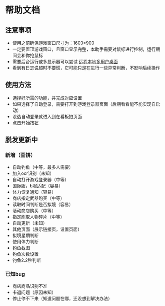 # 帮助文档
## 注意事项
* 使用之前确保游戏窗口尺寸为：1600*900
* 一定要置顶游戏窗口，且窗口显示完整，本助手需要对鼠标进行控制，运行期间会和你抢鼠标
* 需要后台运行或多显示器可以尝试 [远程本地多用户桌面](https://www.bilibili.com/read/cv24286313/)
* 看到有日志说超时不要慌，它可能只是在进行一些异常判断，不影响后续操作
## 使用方法
* 选择好所需的功能，并完成对应设置
* 如果选择了自动登录，需要打开到游戏登录器页面（后期看看能不能实现自启动）
* 没选自动登录就进入到在看板娘页面
* 点击开始按钮
## 脱发更新中
### 新增（画饼）
* 自动钓鱼（中等，最多人需要）
* 加入ocr识别（未知）
* 自动打开游戏登录器（中等）
* 国际服，b服适配（容易）
* 体力恢复通知（容易）
* 商店指定武器购买（中等）
* 读取时间判断是否拟境（容易）
* 活动商店购买（中等）
* 指定刷取人物碎片（中等）
* 自动更新（未知）
* 其他页面（展示链接页，设置页面）
* 拟境星期判断
* 使用体力判断
* 钓鱼截图
* 钓鱼次数设置
* 钓鱼2.2秒判断
### 已知bug
* 商店商品识别不准
* 卡退问题（原因未知）
* 停止停不下来（知道问题在哪，还没想到解决办法）